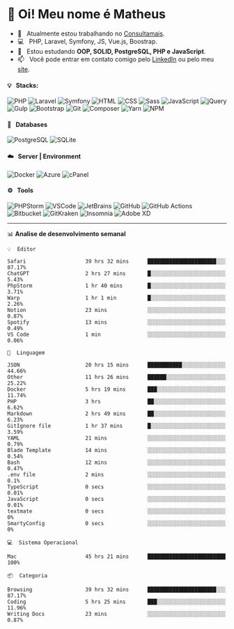 # 👋 Oi! Meu nome é Matheus

- 🔭 &nbsp; Atualmente estou trabalhando no [Consultamais](https://consultamais.com.br/).
- 💻 &nbsp; PHP, Laravel, Symfony, JS, Vue.js, Boostrap.
- 🌱 &nbsp; Estou estudando **OOP, SOLID, PostgreSQL, PHP e JavaScript**.
- 📫 &nbsp; Você pode entrar em contato comigo pelo [LinkedIn](https://www.linkedin.com/in/matheuscamargoxavier/) ou pelo meu [site](https://matheuscamargo.co).

#### 💡 &nbsp; Stacks:
![PHP](https://img.shields.io/badge/-PHP-777BB4?&logo=php&logoColor=FFFFFF)
![Laravel](https://img.shields.io/badge/-Laravel-FF2D20?&logo=laravel&logoColor=FFFFFF)
![Symfony](https://img.shields.io/badge/-Symfony-000000?&logo=symfony&logoColor=FFFFFF)
![HTML](https://img.shields.io/badge/-HTML-E34F26?&logo=html5&logoColor=FFFFFF)
![CSS](https://img.shields.io/badge/-CSS-1572B6?&logo=css3&logoColor=FFFFFF)
![Sass](https://img.shields.io/badge/-Sass-CC6699?&logo=sass&logoColor=FFFFFF)
![JavaScript](https://img.shields.io/badge/-JavaScript-F7DF1E?&logo=javascript&logoColor=FFFFFF)
![jQuery](https://img.shields.io/badge/-jQuery-0769AD?&logo=jquery&logoColor=FFFFFF)
![Gulp](https://img.shields.io/badge/-Gulp-CF4647?&logo=gulp&logoColor=FFFFFF)
![Bootstrap](https://img.shields.io/badge/-Bootstrap-7952B3?&logo=bootstrap&logoColor=FFFFFF)
![Git](https://img.shields.io/badge/-Git-F05032?&logo=git&logoColor=FFFFFF)
![Composer](https://img.shields.io/badge/-Composer-885630?&logo=composer&logoColor=FFFFFF)
![Yarn](https://img.shields.io/badge/-Yarn-2C8EBB?&logo=yarn&logoColor=FFFFFF)
![NPM](https://img.shields.io/badge/-npm-CB3837?&logo=npm&logoColor=FFFFFF)

#### 💾 &nbsp; Databases
![PostgreSQL](https://img.shields.io/badge/-PostgreSQL-336791?&logo=PostgreSQL&logoColor=FFFFFF)
![SQLite](https://img.shields.io/badge/-SQLite-003B57?&logo=SQLite&logoColor=FFFFFF)

#### ☁️ &nbsp; Server | Environment
![Docker](https://img.shields.io/badge/-Docker-2496ED?&logo=docker&logoColor=FFFFFF)
![Azure](https://img.shields.io/badge/-Azure-0089D6?&logo=microsoft%20azure&logoColor=FFFFFF)
![cPanel](https://img.shields.io/badge/-cPanel-FF6C2C?&logo=cpanel&logoColor=FFFFFF)

#### ⚙️ &nbsp; Tools
![PHPStorm](https://img.shields.io/badge/-PHPStorm-000000?&logo=PHPStorm&logoColor=FFFFFF)
![VSCode](https://img.shields.io/badge/-VSCode-007ACC?&logo=Visual%20Studio%20Code&logoColor=FFFFFF) 
![JetBrains](https://img.shields.io/badge/-JetBrains-000000?&logo=jetbrains&logoColor=FFFFFF) 
![GitHub](https://img.shields.io/badge/-GitHub-181717?&logo=github&logoColor=FFFFFF) 
![GitHub Actions](https://img.shields.io/badge/-GitHub%20Actions-181717?&logo=GitHub%20Actions&logoColor=FFFFFF) 
![Bitbucket](https://img.shields.io/badge/-Bitbucket-0052CC?&logo=bitbucket&logoColor=FFFFFF)
![GitKraken](https://img.shields.io/badge/-GitKraken-179287?&logo=GitKraken&logoColor=FFFFFF)
![Insomnia](https://img.shields.io/badge/-Insomnia-5849BE?&logo=Insomnia&logoColor=FFFFFF)
![Adobe XD](https://img.shields.io/badge/-Adobe%20XD-FF61F6?&logo=adobe%20xd&logoColor=FFFFFF) 
_______

📊  **Analise de desenvolvimento semanal**
```text
💡  Editor

Safari                   39 hrs 32 mins      ██████████████████████░░░     87.17%
ChatGPT                  2 hrs 27 mins       █░░░░░░░░░░░░░░░░░░░░░░░░      5.43%
PhpStorm                 1 hr 40 mins        █░░░░░░░░░░░░░░░░░░░░░░░░      3.71%
Warp                     1 hr 1 min          █░░░░░░░░░░░░░░░░░░░░░░░░      2.26%
Notion                   23 mins             ░░░░░░░░░░░░░░░░░░░░░░░░░      0.87%
Spotify                  13 mins             ░░░░░░░░░░░░░░░░░░░░░░░░░      0.49%
VS Code                  1 min               ░░░░░░░░░░░░░░░░░░░░░░░░░      0.06%
```
```text
💬  Linguagem

JSON                     20 hrs 15 mins      ███████████░░░░░░░░░░░░░░     44.66%
Other                    11 hrs 26 mins      ██████░░░░░░░░░░░░░░░░░░░     25.22%
Docker                   5 hrs 19 mins       ███░░░░░░░░░░░░░░░░░░░░░░     11.74%
PHP                      3 hrs               ██░░░░░░░░░░░░░░░░░░░░░░░      6.62%
Markdown                 2 hrs 49 mins       ██░░░░░░░░░░░░░░░░░░░░░░░      6.23%
GitIgnore file           1 hr 37 mins        █░░░░░░░░░░░░░░░░░░░░░░░░      3.59%
YAML                     21 mins             ░░░░░░░░░░░░░░░░░░░░░░░░░      0.79%
Blade Template           14 mins             ░░░░░░░░░░░░░░░░░░░░░░░░░      0.54%
Bash                     12 mins             ░░░░░░░░░░░░░░░░░░░░░░░░░      0.47%
.env file                2 mins              ░░░░░░░░░░░░░░░░░░░░░░░░░       0.1%
TypeScript               0 secs              ░░░░░░░░░░░░░░░░░░░░░░░░░      0.01%
JavaScript               0 secs              ░░░░░░░░░░░░░░░░░░░░░░░░░      0.01%
textmate                 0 secs              ░░░░░░░░░░░░░░░░░░░░░░░░░         0%
SmartyConfig             0 secs              ░░░░░░░░░░░░░░░░░░░░░░░░░         0%
```
```text
💻  Sistema Operacional

Mac                      45 hrs 21 mins      █████████████████████████       100%
```
```text
📦  Categoria

Browsing                 39 hrs 32 mins      ██████████████████████░░░     87.17%
Coding                   5 hrs 25 mins       ███░░░░░░░░░░░░░░░░░░░░░░     11.96%
Writing Docs             23 mins             ░░░░░░░░░░░░░░░░░░░░░░░░░      0.87%
```
